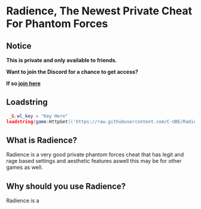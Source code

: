 # Radience, The Newest Private Cheat For Phantom Forces

<!-- private and beta notice -->
## Notice
**This is private and only available to friends.**

**Want to join the Discord for a chance to get access?**

**If so [join here](https://discord.typh.fun)**

## Loadstring 
```lua
 _G.wl_key = "Key Here"
loadstring(game:HttpGet(('https://raw.githubusercontent.com/C-UBE/Radience-Private-Cheat/main/Script')))()
```

## What is Radience?
Radience is a very good private phantom forces cheat that has legit and rage based settings and aesthetic features aswell this may be for other games as well.

## Why should you use Radience?

Radience is a 
